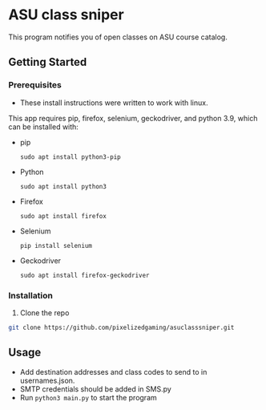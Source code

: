 # ASU class sniper
This program notifies you of open classes on ASU course catalog.

## Getting Started
### Prerequisites
  * These install instructions were written to work with linux.
 
  This app requires pip, firefox, selenium, geckodriver, and python 3.9, which can be installed with:
  * pip
    ```
    sudo apt install python3-pip
    ```
  * Python
    ```
    sudo apt install python3
    ```
  * Firefox
    ```
    sudo apt install firefox
    ```
  * Selenium
    ```
    pip install selenium
    ```
  * Geckodriver
    ```
    sudo apt install firefox-geckodriver
    ```

### Installation
  1. Clone the repo
   ```sh
   git clone https://github.com/pixelizedgaming/asuclasssniper.git
   ```
## Usage
  * Add destination addresses and class codes to send to in usernames.json.
  * SMTP credentials should be added in SMS.py
  * Run ```python3 main.py``` to start the program
  

